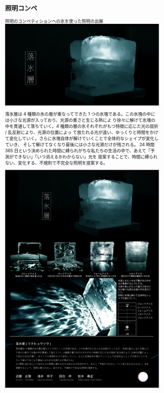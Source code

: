 ## 照明コンペ

照明のコンペティションへの氷を使った照明の出展
![mainperspective](mainperspective.png)

落氷層は 4 種類の氷の層が重なってできた 1 つの氷塊である。この氷塊の中には小さな光源が入っており、光源の重さと生じる熱によ
り徐々に解けて氷塊の中を貫通して落ちていく。4 種類の層の氷それぞれがもつ特徴に応じた光の屈折 / 乱反射により、光源の位置によっ
て放たれる光が違い、ゆっくりと時間をかけて変化していく。さらに氷塊自体が解けていくことで全体的なシェイプが変化していき、
そして解けてなくなり最後には小さな光源だけが残される。
24 時間 365 日という決められた時間に縛られがちな私たちの生活の中で、あえて「予測ができない」「いつ消えるかわからない」光を
提案することで、時間に縛られない、変化する、不規則で不完全な照明を提案する。

![sheet](sheet.png)

<!--名前消したほうがいい？-->
